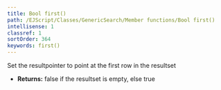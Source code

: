 ```yaml
---
title: Bool first()
path: /EJScript/Classes/GenericSearch/Member functions/Bool first()
intellisense: 1
classref: 1
sortOrder: 364
keywords: first()
---
```


Set the resultpointer to point at the first row in the resultset


* **Returns:** false if the resultset is empty, else true


